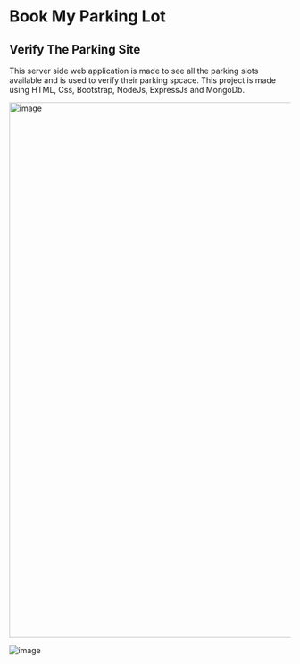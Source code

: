 # Book My Parking Lot
## Verify The Parking Site

This server side web application is made to see all the parking slots available and is used to verify their parking spcace. This project is made using HTML, Css, Bootstrap, NodeJs, ExpressJs and MongoDb.

<img width="960" alt="image" src="https://user-images.githubusercontent.com/75602889/200157191-1987e43f-92b5-4a9b-9063-c99c103ba5a1.png">

![image](https://user-images.githubusercontent.com/75602889/200157339-509fe121-6584-49fa-ac4e-9ca2397632d1.png)



